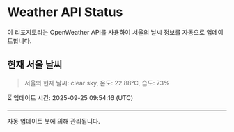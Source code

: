
# Weather API Status

이 리포지토리는 OpenWeather API를 사용하여 서울의 날씨 정보를 자동으로 업데이트합니다.

## 현재 서울 날씨
> 서울의 현재 날씨: clear sky, 온도: 22.88°C, 습도: 73%

⏳ 업데이트 시간: 2025-09-25 09:54:16 (UTC)

---
자동 업데이트 봇에 의해 관리됩니다.
